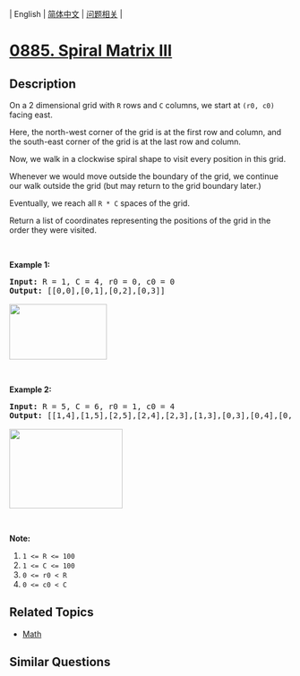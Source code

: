 
| English | [简体中文](README.md) | [问题相关](QUESTION.md) |
# [0885. Spiral Matrix III](https://leetcode-cn.com/problems/spiral-matrix-iii/)
## Description
<p>On a 2 dimensional grid with <code>R</code> rows and <code>C</code> columns, we start at <code>(r0, c0)</code> facing east.</p>

<p>Here, the north-west corner of the grid is at the&nbsp;first row and column, and the south-east corner of the grid is at the last row and column.</p>

<p>Now, we walk in a clockwise spiral shape to visit every position in this grid.&nbsp;</p>

<p>Whenever we would move outside the boundary of the grid, we continue our walk outside the grid (but may return to the grid boundary later.)&nbsp;</p>

<p>Eventually, we reach all <code>R * C</code> spaces of the grid.</p>

<p>Return a list of coordinates representing the positions of the grid in the order they were visited.</p>

<p>&nbsp;</p>

<p><strong>Example 1:</strong></p>

<pre>
<strong>Input: </strong>R = <span id="example-input-1-1">1</span>, C = <span id="example-input-1-2">4</span>, r0 = <span id="example-input-1-3">0</span>, c0 = <span id="example-input-1-4">0</span>
<strong>Output: </strong><span id="example-output-1">[[0,0],[0,1],[0,2],[0,3]]</span>

<img alt="" src="https://s3-lc-upload.s3.amazonaws.com/uploads/2018/08/24/example_1.png" style="width: 174px; height: 99px;" />
</pre>

<p>&nbsp;</p>

<p><strong>Example 2:</strong></p>

<pre>
<strong>Input: </strong>R = <span id="example-input-2-1">5</span>, C = <span id="example-input-2-2">6</span>, r0 = <span id="example-input-2-3">1</span>, c0 = <span id="example-input-2-4">4</span>
<strong>Output: </strong><span id="example-output-2">[[1,4],[1,5],[2,5],[2,4],[2,3],[1,3],[0,3],[0,4],[0,5],[3,5],[3,4],[3,3],[3,2],[2,2],[1,2],[0,2],[4,5],[4,4],[4,3],[4,2],[4,1],[3,1],[2,1],[1,1],[0,1],[4,0],[3,0],[2,0],[1,0],[0,0]]</span>

<img alt="" src="https://s3-lc-upload.s3.amazonaws.com/uploads/2018/08/24/example_2.png" style="width: 202px; height: 142px;" />
</pre>

<div>
<div>
<p>&nbsp;</p>

<p><strong>Note:</strong></p>

<ol>
	<li><code>1 &lt;= R &lt;= 100</code></li>
	<li><code>1 &lt;= C &lt;= 100</code></li>
	<li><code>0 &lt;= r0 &lt; R</code></li>
	<li><code>0 &lt;= c0 &lt; C</code></li>
</ol>
</div>
</div>

## Related Topics
- [Math](https://leetcode-cn.com/tag/math)
## Similar Questions


